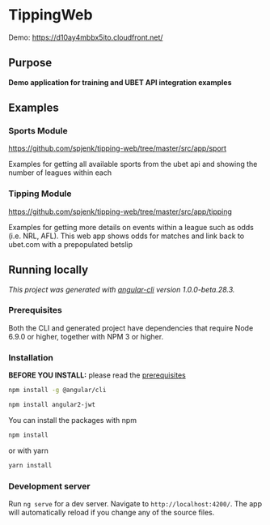 # TippingWeb

Demo: https://d10ay4mbbx5ito.cloudfront.net/

## Purpose

**Demo application for training and UBET API integration examples**


## Examples 

### Sports Module
https://github.com/spjenk/tipping-web/tree/master/src/app/sport

Examples for getting all available sports from the ubet api and showing the number of leagues within each


### Tipping Module
https://github.com/spjenk/tipping-web/tree/master/src/app/tipping

Examples for getting more details on events within a league such as odds (i.e. NRL, AFL). This web app shows odds for matches 
and link back to ubet.com with a prepopulated betslip


## Running locally
_This project was generated with [angular-cli](https://github.com/angular/angular-cli) version 1.0.0-beta.28.3._

### Prerequisites

Both the CLI and generated project have dependencies that require Node 6.9.0 or higher, together
with NPM 3 or higher.

### Installation
**BEFORE YOU INSTALL:** please read the [prerequisites](#prerequisites)
```bash
npm install -g @angular/cli
```
```bash
npm install angular2-jwt
```

You can install the packages with npm
```bash
npm install
```

or with yarn
```bash
yarn install
```


### Development server
Run `ng serve` for a dev server. Navigate to `http://localhost:4200/`. The app will automatically reload if you change any of the source files.
